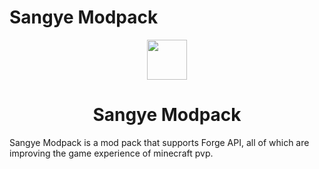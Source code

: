 # Sangye Modpack
<p align="center">
    <a href="http://comdo.lolime.cn"><img src="https://s1.ax1x.com/2022/10/13/xaJFqH.png" width="64" height="64"></a>
</p>
<h1 align="center">Sangye Modpack</h1>

Sangye Modpack is a mod pack that supports Forge API, all of which are improving the game experience of minecraft pvp.
